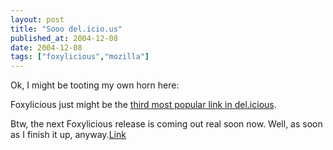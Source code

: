 ```yaml
---
layout: post
title: "Sooo del.icio.us"
published_at: 2004-12-08
date: 2004-12-08
tags: ["foxylicious","mozilla"]
---
```


Ok, I might be tooting my own horn here:  

Foxylicious just might be the [third most popular link in del.icious](http://lists.burri.to/pipermail/delicious-discuss/2004-December/001485.html).  

Btw, the next Foxylicious release is coming out real soon now. Well, as soon as I finish it up, anyway.[Link](http://lists.burri.to/pipermail/delicious-discuss/2004-December/001485.html)  